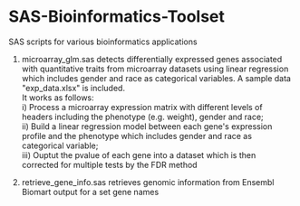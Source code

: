# SAS-Bioinformatics-Toolset
SAS scripts for various bioinformatics applications

1) microarray_glm.sas detects differentially expressed genes associated with quantitative traits from microarray datasets
using linear regression which includes gender and race as categorical variables. A sample data "exp_data.xlsx" is included.<br />
It works as follows:<br />
   i) Process a microarray expression matrix with different levels of headers including the phenotype (e.g. weight), gender and race;<br />
   ii) Build a linear regression model between each gene's expression profile and the phenotype which includes gender and race as categorical variable;<br />
   iii) Ouptut the pvalue of each gene into a dataset which is then corrected for multiple tests by the FDR method
   
2) retrieve_gene_info.sas retrieves genomic information from Ensembl Biomart output for a set gene names
